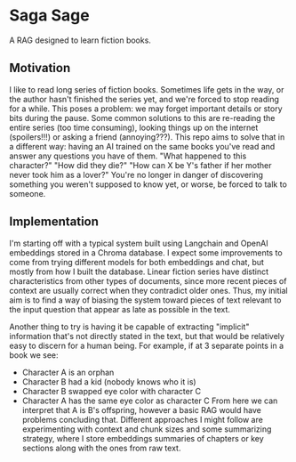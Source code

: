 # Saga Sage
A RAG designed to learn fiction books.

## Motivation
I like to read long series of fiction books. Sometimes life gets in the way, or the author hasn't finished the series yet, and we're forced to stop reading for a while.
This poses a problem: we may forget important details or story bits during the pause. Some common solutions to this are re-reading the entire series (too time consuming), looking things up on the internet (spoilers!!!) or asking a friend (annoying???). This repo aims to solve that in a different way: having an AI trained on the same books you've read and answer any questions you have of them. "What happened to this character?" "How did they die?" "How can X be Y's father if her mother never took him as a lover?" You're no longer in danger of discovering something you weren't supposed to know yet, or worse, be forced to talk to someone.

## Implementation
I'm starting off with a typical system built using Langchain and OpenAI embeddings stored in a Chroma database. I expect some improvements to come from trying different models for both embeddings and chat, but mostly from how I built the database. Linear fiction series have distinct characteristics from other types of documents, since more recent pieces of context are usually correct when they contradict older ones. Thus, my initial aim is to find a way of biasing the system toward pieces of text relevant to the input question that appear as late as possible in the text.

Another thing to try is having it be capable of extracting "implicit" information that's not directly stated in the text, but that would be relatively easy to discern for a human being. For example, if at 3 separate points in a book we see:
- Character A is an orphan
- Character B had a kid (nobody knows who it is)
- Character B swapped eye color with character C
- Character A has the same eye color as character C
From here we can interpret that A is B's offspring, however a basic RAG would have problems concluding that. Different approaches I might follow are experimenting with context and chunk sizes and some summarizing strategy, where I store embeddings summaries of chapters or key sections along with the ones from raw text.
